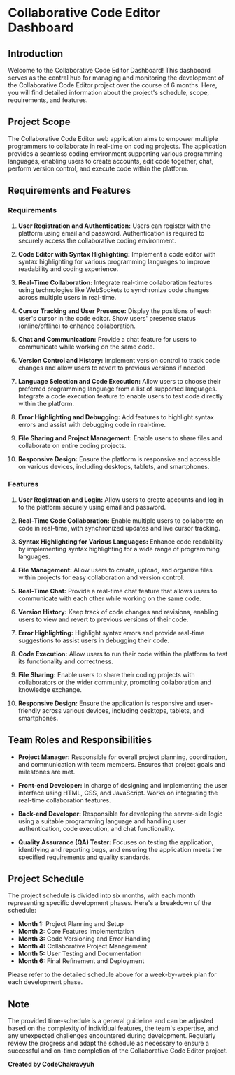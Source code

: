 # Collaborative Code Editor Dashboard

## Introduction

Welcome to the Collaborative Code Editor Dashboard! This dashboard serves as the central hub for managing and monitoring the development of the Collaborative Code Editor project over the course of 6 months. Here, you will find detailed information about the project's schedule, scope, requirements, and features.

## Project Scope

The Collaborative Code Editor web application aims to empower multiple programmers to collaborate in real-time on coding projects. The application provides a seamless coding environment supporting various programming languages, enabling users to create accounts, edit code together, chat, perform version control, and execute code within the platform.

## Requirements and Features

### Requirements

1. **User Registration and Authentication:** Users can register with the platform using email and password. Authentication is required to securely access the collaborative coding environment.

2. **Code Editor with Syntax Highlighting:** Implement a code editor with syntax highlighting for various programming languages to improve readability and coding experience.

3. **Real-Time Collaboration:** Integrate real-time collaboration features using technologies like WebSockets to synchronize code changes across multiple users in real-time.

4. **Cursor Tracking and User Presence:** Display the positions of each user's cursor in the code editor. Show users' presence status (online/offline) to enhance collaboration.

5. **Chat and Communication:** Provide a chat feature for users to communicate while working on the same code.

6. **Version Control and History:** Implement version control to track code changes and allow users to revert to previous versions if needed.

7. **Language Selection and Code Execution:** Allow users to choose their preferred programming language from a list of supported languages. Integrate a code execution feature to enable users to test code directly within the platform.

8. **Error Highlighting and Debugging:** Add features to highlight syntax errors and assist with debugging code in real-time.

9. **File Sharing and Project Management:** Enable users to share files and collaborate on entire coding projects.

10. **Responsive Design:** Ensure the platform is responsive and accessible on various devices, including desktops, tablets, and smartphones.

### Features

1. **User Registration and Login:** Allow users to create accounts and log in to the platform securely using email and password.

2. **Real-Time Code Collaboration:** Enable multiple users to collaborate on code in real-time, with synchronized updates and live cursor tracking.

3. **Syntax Highlighting for Various Languages:** Enhance code readability by implementing syntax highlighting for a wide range of programming languages.

4. **File Management:** Allow users to create, upload, and organize files within projects for easy collaboration and version control.

5. **Real-Time Chat:** Provide a real-time chat feature that allows users to communicate with each other while working on the same code.

6. **Version History:** Keep track of code changes and revisions, enabling users to view and revert to previous versions of their code.

7. **Error Highlighting:** Highlight syntax errors and provide real-time suggestions to assist users in debugging their code.

8. **Code Execution:** Allow users to run their code within the platform to test its functionality and correctness.

9. **File Sharing:** Enable users to share their coding projects with collaborators or the wider community, promoting collaboration and knowledge exchange.

10. **Responsive Design:** Ensure the application is responsive and user-friendly across various devices, including desktops, tablets, and smartphones.

## Team Roles and Responsibilities

- **Project Manager:** Responsible for overall project planning, coordination, and communication with team members. Ensures that project goals and milestones are met.

- **Front-end Developer:** In charge of designing and implementing the user interface using HTML, CSS, and JavaScript. Works on integrating the real-time collaboration features.

- **Back-end Developer:** Responsible for developing the server-side logic using a suitable programming language and handling user authentication, code execution, and chat functionality.

- **Quality Assurance (QA) Tester:** Focuses on testing the application, identifying and reporting bugs, and ensuring the application meets the specified requirements and quality standards.

## Project Schedule

The project schedule is divided into six months, with each month representing specific development phases. Here's a breakdown of the schedule:

- **Month 1:** Project Planning and Setup
- **Month 2:** Core Features Implementation
- **Month 3:** Code Versioning and Error Handling
- **Month 4:** Collaborative Project Management
- **Month 5:** User Testing and Documentation
- **Month 6:** Final Refinement and Deployment

Please refer to the detailed schedule above for a week-by-week plan for each development phase.

## Note

The provided time-schedule is a general guideline and can be adjusted based on the complexity of individual features, the team's expertise, and any unexpected challenges encountered during development. Regularly review the progress and adapt the schedule as necessary to ensure a successful and on-time completion of the Collaborative Code Editor project.

**Created by CodeChakravyuh**
